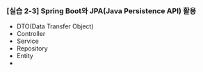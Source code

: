 ### [실습 2-3] Spring Boot와 JPA(Java Persistence API) 활용

* DTO(Data Transfer Object)
* Controller
* Service
* Repository
* Entity
* 

